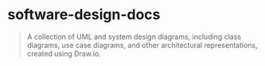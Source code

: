 # software-design-docs
>A collection of UML and system design diagrams, including class diagrams, use case diagrams, and other architectural representations, created using Draw.io.
